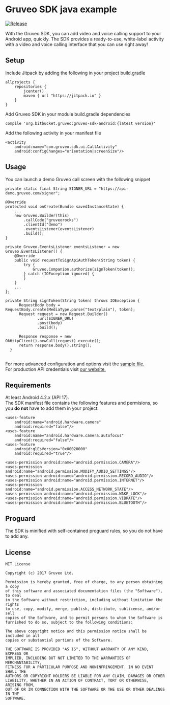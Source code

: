 Gruveo SDK java example
=====

[![Release](https://jitpack.io/v/org.bitbucket.gruveo/gruveo-sdk-android.svg)](https://jitpack.io/#org.bitbucket.gruveo/gruveo-sdk-android)

With the Gruveo SDK, you can add video and voice calling support to your Android app, quickly. The SDK provides a ready-to-use, white-label activity with a video and voice calling interface that you can use right away!

Setup
-----
Include Jitpack by adding the following in your project build.gradle
```
allprojects {
    repositories {
        jcenter()
        maven { url "https://jitpack.io" }
    }
}
```

Add Gruveo SDK in your module build.gradle dependencies
```
compile 'org.bitbucket.gruveo:gruveo-sdk-android:{latest version}'
```

Add the following activity in your manifest file
```
<activity
    android:name="com.gruveo.sdk.ui.CallActivity"
    android:configChanges="orientation|screenSize"/>
```

Usage
-----
You can launch a demo Gruveo call screen with the following snippet
```
private static final String SIGNER_URL = "https://api-demo.gruveo.com/signer";

@Override
protected void onCreate(Bundle savedInstanceState) {
    ...    
    new Gruveo.Builder(this)
        .callCode("gruveorocks")
        .clientId("demo")
        .eventsListener(eventsListener)
        .build();
}
    
private Gruveo.EventsListener eventsListener = new Gruveo.EventsListener() {
    @Override
    public void requestToSignApiAuthToken(String token) {
        try {
            Gruveo.Companion.authorize(signToken(token));
        } catch (IOException ignored) {
        }
    }
    ...
};

private String signToken(String token) throws IOException {
      RequestBody body = RequestBody.create(MediaType.parse("text/plain"), token);
      Request request = new Request.Builder()
              .url(SIGNER_URL)
              .post(body)
              .build();

      Response response = new OkHttpClient().newCall(request).execute();
      return response.body().string();
  }
    
```

For more advanced configuration and options visit the <a href="https://github.com/Gruveo/sdk-examples-android-java/blob/master/app/src/main/java/com/gruveo/sdk/java/MainActivity.java">sample file.</a></br>
For production API credentials visit <a href="https://about.gruveo.com/developers/api-credentials">our website.</a>

Requirements
------------
At least Android 4.2.x (API 17).</br>
The SDK manifest file contains the following features and permisions, so you <b>do not</b> have to add them in your project.
```
<uses-feature
    android:name="android.hardware.camera"
    android:required="false"/>
<uses-feature
    android:name="android.hardware.camera.autofocus"
    android:required="false"/>
<uses-feature
    android:glEsVersion="0x00020000"
    android:required="true"/>

<uses-permission android:name="android.permission.CAMERA"/>
<uses-permission android:name="android.permission.MODIFY_AUDIO_SETTINGS"/>
<uses-permission android:name="android.permission.RECORD_AUDIO"/>
<uses-permission android:name="android.permission.INTERNET"/>
<uses-permission android:name="android.permission.ACCESS_NETWORK_STATE"/>
<uses-permission android:name="android.permission.WAKE_LOCK"/>
<uses-permission android:name="android.permission.VIBRATE"/>
<uses-permission android:name="android.permission.BLUETOOTH"/>
```

Proguard
--------
The SDK is minified with self-contained proguard rules, so you do not have to add any.

License
-------
```
MIT License

Copyright (c) 2017 Gruveo Ltd.

Permission is hereby granted, free of charge, to any person obtaining a copy
of this software and associated documentation files (the "Software"), to deal
in the Software without restriction, including without limitation the rights
to use, copy, modify, merge, publish, distribute, sublicense, and/or sell
copies of the Software, and to permit persons to whom the Software is
furnished to do so, subject to the following conditions:

The above copyright notice and this permission notice shall be included in all
copies or substantial portions of the Software.

THE SOFTWARE IS PROVIDED "AS IS", WITHOUT WARRANTY OF ANY KIND, EXPRESS OR
IMPLIED, INCLUDING BUT NOT LIMITED TO THE WARRANTIES OF MERCHANTABILITY,
FITNESS FOR A PARTICULAR PURPOSE AND NONINFRINGEMENT. IN NO EVENT SHALL THE
AUTHORS OR COPYRIGHT HOLDERS BE LIABLE FOR ANY CLAIM, DAMAGES OR OTHER
LIABILITY, WHETHER IN AN ACTION OF CONTRACT, TORT OR OTHERWISE, ARISING FROM,
OUT OF OR IN CONNECTION WITH THE SOFTWARE OR THE USE OR OTHER DEALINGS IN THE
SOFTWARE.
```
